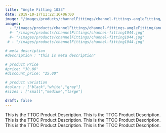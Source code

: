 ```yaml
---
title: "Angle Fitting 1033"
date: 2019-10-17T11:22:16+06:00
image: "/images/products/channelFittings/channel-fittings-angleFitting/angleFitting1033.jpg"
images: 
  - "/images/products/channelFittings/channel-fittings-angleFitting/angleFitting1033.jpg"
  #- "/images/products/channelFittings/channel-fitting1044.jpg"
  #- "/images/products/channelFittings/channel-fitting1044.jpg"
 # - "/images/products/channelFittings/channel-fitting1044.jpg"

# meta description
#description : "this is meta description"

# product Price
#price: "30.00"
#discount_price: "25.00"

# product variation
#colors : ["black","white","gray"]
#sizes : ["small","medium","large"]

draft: false
---
```


This is the TTOC Product Description. This is the TTOC Product Description. This is the TTOC Product Description. This is the TTOC Product Description. This is the TTOC Product Description. This is the TTOC Product Description. 